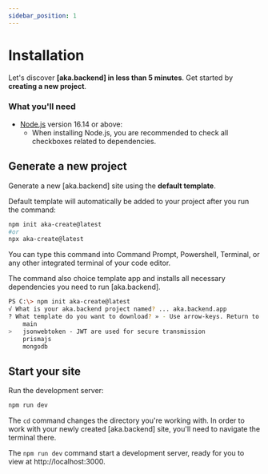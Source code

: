 ```yaml
---
sidebar_position: 1
---
```


# Installation

Let's discover **[aka.backend] in less than 5 minutes**. Get started by **creating a new project**.

### What you'll need

- [Node.js](https://nodejs.org/en/download/) version 16.14 or above:
    - When installing Node.js, you are recommended to check all checkboxes related to dependencies.

## Generate a new project

Generate a new [aka.backend] site using the **default template**.

Default template will automatically be added to your project after you run the command:

```bash
npm init aka-create@latest
#or
npx aka-create@latest
```

You can type this command into Command Prompt, Powershell, Terminal, or any other integrated terminal of your code
editor.

The command also choice template app and installs all necessary dependencies you need to run [aka.backend].

```bash
PS C:\> npm init aka-create@latest
√ What is your aka.backend project named? ... aka.backend.app
? What template do you want to download? » - Use arrow-keys. Return to submit.
    main
>   jsonwebtoken - JWT are used for secure transmission
    prismajs
    mongodb
```

## Start your site

Run the development server:

```bash
npm run dev
```

The `cd` command changes the directory you're working with. In order to work with your newly created [aka.backend] site,
you'll need to navigate the terminal there.

The `npm run dev` command start a development server, ready for you to view at http://localhost:3000.